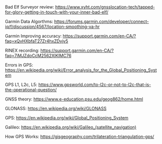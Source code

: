 
Bad Elf Surveyor review: https://www.xyht.com/gnsslocation-tech/tapped-for-glory-getting-in-touch-with-your-inner-bad-elf/

Garmin Data Algorthms: https://forums.garmin.com/developer/connect-iq/f/discussion/4567/location-smoothing-va-hr

Garmin Improving accuracy: https://support.garmin.com/en-CA/?faq=xQvHXbfaT27Zr4hxZDvjv5

RINEX recording: https://support.garmin.com/en-CA/?faq=7iMJZdoCcM2562XlKlMC76

Errors in GPS: https://en.wikipedia.org/wiki/Error_analysis_for_the_Global_Positioning_System

GPS L1, L2c, L5: https://www.gpsworld.com/to-l2c-or-not-to-l2c-that-is-the-operational-question/

GNSS theory: https://www.e-education.psu.edu/geog862/home.html

GLONASS: https://en.wikipedia.org/wiki/GLONASS

GPS: https://en.wikipedia.org/wiki/Global_Positioning_System

Galileo: https://en.wikipedia.org/wiki/Galileo_(satellite_navigation)

How GPS Works: https://gisgeography.com/trilateration-triangulation-gps/
